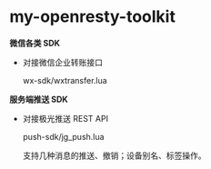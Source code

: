 # my-openresty-toolkit

**微信各类 SDK**

- 对接微信企业转账接口

  wx-sdk/wxtransfer.lua

**服务端推送 SDK**

- 对接极光推送 REST API

  push-sdk/jg_push.lua

  支持几种消息的推送、撤销；设备别名、标签操作。

